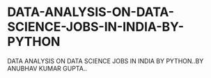 # DATA-ANALYSIS-ON-DATA-SCIENCE-JOBS-IN-INDIA-BY-PYTHON
DATA ANALYSIS ON DATA SCIENCE JOBS IN INDIA BY PYTHON..BY ANUBHAV KUMAR GUPTA..

